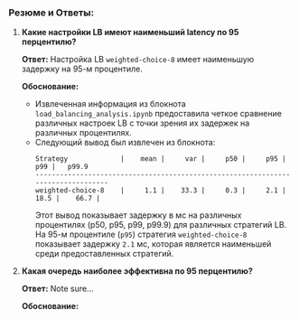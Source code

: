 ### Резюме и Ответы:

1. **Какие настройки LB имеют наименьший latency по 95 перцентилю?**

   **Ответ:** Настройка LB `weighted-choice-8` имеет наименьшую задержку на 95-м процентиле.
   
   **Обоснование:** 
   - Извлеченная информация из блокнота `load_balancing_analysis.ipynb` предоставила четкое сравнение различных настроек LB с точки зрения их задержек на различных процентилях.
   - Следующий вывод был извлечен из блокнота:
     ```
     Strategy             |    mean |     var |     p50 |     p95 |     p99 |   p99.9 
     ---------------------------------------------------------------------------------
     weighted-choice-8    |     1.1 |    33.3 |     0.3 |     2.1 |    18.5 |    66.7 |
     ```
     Этот вывод показывает задержку в мс на различных процентилях (p50, p95, p99, p99.9) для различных стратегий LB. На 95-м процентиле (`p95`) стратегия `weighted-choice-8` показывает задержку `2.1` мс, которая является наименьшей среди предоставленных стратегий.

2. **Какая очередь наиболее эффективна по 95 перцентилю?**

   **Ответ:** Note sure...
   
   **Обоснование:**